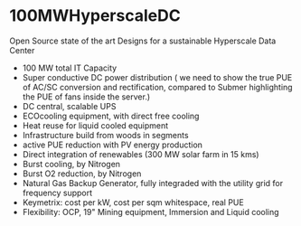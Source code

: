 # 100MWHyperscaleDC
Open Source state of the art Designs for a sustainable Hyperscale Data Center


- 100 MW total IT Capacity
- Super conductive DC power distribution ( we need to show the true PUE of AC/SC conversion and rectification, compared to Submer highlighting the PUE of fans inside the server.)
- DC central, scalable UPS
- ECOcooling equipment, with direct free cooling
- Heat reuse for liquid cooled equipment
- Infrastructure build from woods in segments
- active PUE reduction with PV energy production
- Direct integration of renewables (300 MW solar farm in 15 kms)
- Burst cooling, by Nitrogen
- Burst O2 reduction, by Nitrogen
- Natural Gas Backup Generator, fully integraded with the utility grid for frequency support
- Keymetrix: cost per kW, cost per sqm whitespace, real PUE
- Flexibility: OCP, 19" Mining equipment, Immersion and Liquid cooling

